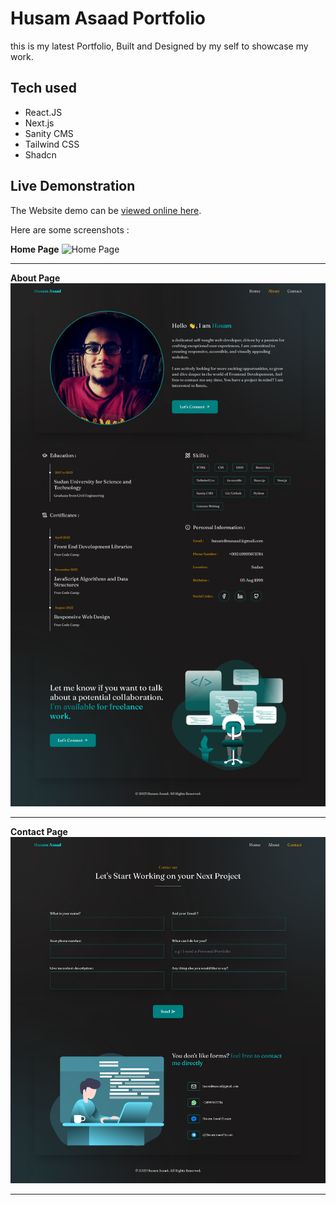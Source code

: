 # Husam Asaad Portfolio

this is my latest Portfolio, Built and Designed by my self to showcase my work.

## Tech used

- React.JS
- Next.js
- Sanity CMS
- Tailwind CSS
- Shadcn

## Live Demonstration

The Website demo can be [viewed online here](https://husam-asaad.vercel.app/).

Here are some screenshots :

**Home Page**
![Home Page](/public/homePage-screenshot.png)

---

**About Page**
![About Detail](/public/about-page-screenshot.png)

---

**Contact Page**
![Item Detail](/public/contact-page-screenshot.png)

---
